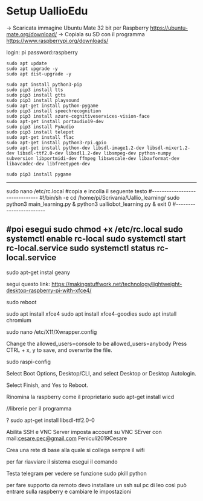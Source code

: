 # Setup UallioEdu
-> Scaricata immagine Ubuntu Mate 32 bit per Raspberry https://ubuntu-mate.org/download/
-> Copiala su SD con il programma https://www.raspberrypi.org/downloads/

login: pi
password:raspberry

```
sudo apt update
sudo apt upgrade -y
sudo apt dist-upgrade -y

sudo apt install python3-pip
sudo pip3 install tts
sudo pip3 install gtts
sudo pip3 install playsound
sudo apt-get install python-pygame
sudo pip3 install speechrecognition
sudo pip3 install azure-cognitiveservices-vision-face
sudo apt-get install portaudio19-dev
sudo pip3 install PyAudio
sudo pip3 install telepot
sudo apt-get install flac
sudo apt-get install python3-rpi.gpio
sudo apt-get install python-dev libsdl-image1.2-dev libsdl-mixer1.2-dev libsdl-ttf2.0-dev libsdl1.2-dev libsmpeg-dev python-numpy subversion libportmidi-dev ffmpeg libswscale-dev libavformat-dev libavcodec-dev libfreetype6-dev

sudo pip3 install pygame

```

-----------------------------------



sudo nano /etc/rc.local
#copia e incolla il seguente testo
#-------------------------------
#!/bin/sh -e
cd /home/pi/Scrivania/Uallio_learning/
sudo python3 main_learning.py &
python3 ualliobot_learning.py &
exit 0
#------------------------

#poi esegui
sudo chmod +x /etc/rc.local
sudo systemctl enable rc-local
sudo systemctl start rc-local.service
sudo systemctl status rc-local.service
--------------------------------------------------------

sudo apt-get instal geany

segui questo link:
https://makingstuffwork.net/technology/lightweight-desktop-raspberry-pi-with-xfce4/

sudo reboot

sudo apt install xfce4 
sudo apt install xfce4-goodies 
sudo apt install chromium 

sudo nano /etc/X11/Xwrapper.config

Change the allowed_users=console to be allowed_users=anybody
Press CTRL + x, y to save, and overwrite the file.

sudo raspi-config

Select Boot Options, Desktop/CLI, and select Desktop or Desktop Autologin.

Select Finish, and Yes to Reboot.


Rinomina la raspberry come il proprietario
sudo apt-get install wicd

//librerie per il programma


? sudo apt-get install libsdl-ttf2.0-0

Abilita SSH e VNC Server
imposta account su VNC SErver
con mail:cesare.pec@gmail.com
Feniculi2019Cesare


Crea una rete di base alla quale si collega sempre il wifi

per far riavviare il sistema esegui il comando


Testa telegram per vedere se funzione
sudo pkill python

per fare supporto da remoto devo installare un ssh sul pc di leo così può entrare sulla raspberry e cambiare le impostazioni
